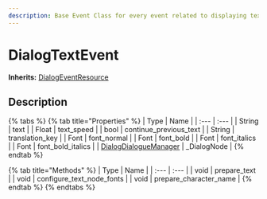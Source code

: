 ```yaml
---
description: Base Event Class for every event related to displaying text in screen.
---
```


# DialogTextEvent

**Inherits:** [DialogEventResource](./)



## Description

{% tabs %}
{% tab title="Properties" %}
| Type | Name |
| :--- | :--- |
| String | text |
| Float | text\_speed |
| bool | continue\_previous\_text |
| String | translation\_key |
| Font | font\_normal |
| Font | font\_bold |
| Font | font\_italics |
| Font | font\_bold\_italics |
| [DialogDialogueManager](../../node-class/class_dialog-dialogue-node.md) | \_DialogNode |
{% endtab %}

{% tab title="Methods" %}
| Type | Name |
| :--- | :--- |
| void | prepare\_text |
| void | configure\_text\_node\_fonts |
| void | prepare\_character\_name |
{% endtab %}
{% endtabs %}




